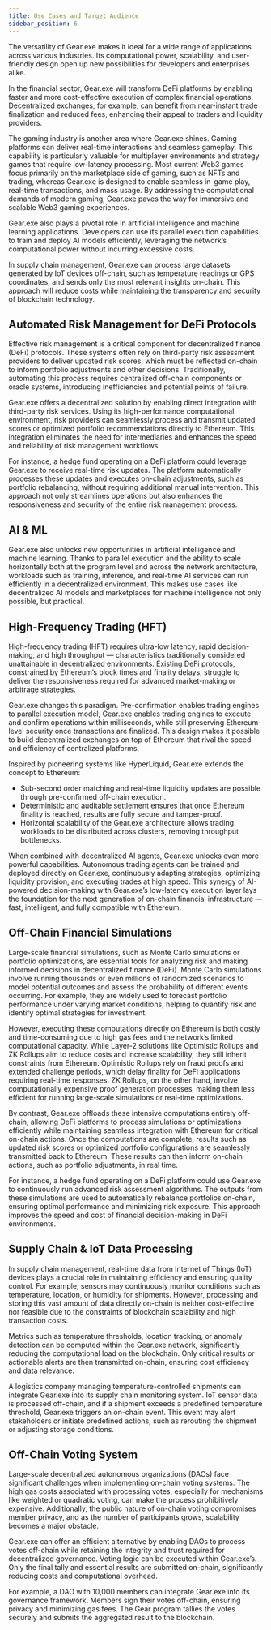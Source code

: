 ```yaml
---
title: Use Cases and Target Audience
sidebar_position: 6
---
```


The versatility of Gear.exe makes it ideal for a wide range of applications across various industries. Its computational
power, scalability, and user-friendly design open up new possibilities for developers and enterprises alike.

In the financial sector, Gear.exe will transform DeFi platforms by enabling faster and more cost-effective execution of
complex financial operations. Decentralized exchanges, for example, can benefit from near-instant trade finalization and
reduced fees, enhancing their appeal to traders and liquidity providers.

The gaming industry is another area where Gear.exe shines. Gaming platforms can deliver real-time interactions and
seamless gameplay. This capability is particularly valuable for multiplayer environments and strategy games that require
low-latency processing. Most current Web3 games focus primarily on the marketplace side of gaming, such as NFTs and
trading, whereas Gear.exe is designed to enable seamless in-game play, real-time transactions, and mass usage. By
addressing the computational demands of modern gaming, Gear.exe paves the way for immersive and scalable Web3 gaming
experiences.

Gear.exe also plays a pivotal role in artificial intelligence and machine learning applications. Developers can use its
parallel execution capabilities to train and deploy AI models efficiently, leveraging the network’s computational power
without incurring excessive costs.

In supply chain management, Gear.exe can process large datasets generated by IoT devices off-chain, such as temperature
readings or GPS coordinates, and sends only the most relevant insights on-chain. This approach will reduce costs while
maintaining the transparency and security of blockchain technology.

## Automated Risk Management for DeFi Protocols

Effective risk management is a critical component for decentralized finance (DeFi) protocols. These systems often rely
on third-party risk assessment providers to deliver updated risk scores, which must be reflected on-chain to inform
portfolio adjustments and other decisions. Traditionally, automating this process requires centralized off-chain
components or oracle systems, introducing inefficiencies and potential points of failure.

Gear.exe offers a decentralized solution by enabling direct integration with third-party risk services. Using its
high-performance computational environment, risk providers can seamlessly process and transmit updated scores or
optimized portfolio recommendations directly to Ethereum. This integration eliminates the need for intermediaries and
enhances the speed and reliability of risk management workflows.

For instance, a hedge fund operating on a DeFi platform could leverage Gear.exe to receive real-time risk updates. The
platform automatically processes these updates and executes on-chain adjustments, such as portfolio rebalancing, without
requiring additional manual intervention. This approach not only streamlines operations but also enhances the
responsiveness and security of the entire risk management process.

## AI & ML

Gear.exe also unlocks new opportunities in artificial intelligence and machine learning. Thanks to parallel execution and the ability to scale horizontally both at the program level and across the network architecture, workloads such as training, inference, and real-time AI services can run efficiently in a decentralized environment. This makes use cases like decentralized AI models and marketplaces for machine intelligence not only possible, but practical.

## High-Frequency Trading (HFT)

High-frequency trading (HFT) requires ultra-low latency, rapid decision-making, and high throughput — characteristics traditionally considered unattainable in decentralized environments. Existing DeFi protocols, constrained by Ethereum’s block times and finality delays, struggle to deliver the responsiveness required for advanced market-making or arbitrage strategies.

Gear.exe changes this paradigm. Pre-confirmation enables trading engines to parallel execution model, Gear.exe enables trading engines to execute and confirm operations within milliseconds, while still preserving Ethereum-level security once transactions are finalized. This design makes it possible to build decentralized exchanges on top of Ethereum that rival the speed and efficiency of centralized platforms.

Inspired by pioneering systems like HyperLiquid, Gear.exe extends the concept to Ethereum:
 - Sub-second order matching and real-time liquidity updates are possible through pre-confirmed off-chain execution.
 - Deterministic and auditable settlement ensures that once Ethereum finality is reached, results are fully secure and tamper-proof.
-  Horizontal scalability of the Gear.exe architecture allows trading workloads to be distributed across clusters, removing throughput bottlenecks.

When combined with decentralized AI agents, Gear.exe unlocks even more powerful capabilities. Autonomous trading agents can be trained and deployed directly on Gear.exe, continuously adapting strategies, optimizing liquidity provision, and executing trades at high speed. This synergy of AI-powered decision-making with Gear.exe’s low-latency execution layer lays the foundation for the next generation of on-chain financial infrastructure — fast, intelligent, and fully compatible with Ethereum.

## Off-Chain Financial Simulations

Large-scale financial simulations, such as Monte Carlo simulations or portfolio optimizations, are essential tools for
analyzing risk and making informed decisions in decentralized finance (DeFi). Monte Carlo simulations involve running
thousands or even millions of randomized scenarios to model potential outcomes and assess the probability of different
events occurring. For example, they are widely used to forecast portfolio performance under varying market conditions,
helping to quantify risk and identify optimal strategies for investment.

However, executing these computations directly on Ethereum is both costly and time-consuming due to high gas fees and
the network’s limited computational capacity. While Layer-2 solutions like Optimistic Rollups and ZK Rollups aim to
reduce costs and increase scalability, they still inherit constraints from Ethereum. Optimistic Rollups rely on fraud
proofs and extended challenge periods, which delay finality for DeFi applications requiring real-time responses. ZK
Rollups, on the other hand, involve computationally expensive proof generation processes, making them less efficient for
running large-scale simulations or real-time optimizations.

By contrast, Gear.exe offloads these intensive computations entirely off-chain, allowing DeFi platforms to process
simulations or optimizations efficiently while maintaining seamless integration with Ethereum for critical on-chain
actions. Once the computations are complete, results such as updated risk scores or optimized portfolio configurations
are seamlessly transmitted back to Ethereum. These results can then inform on-chain actions, such as portfolio
adjustments, in real time.

For instance, a hedge fund operating on a DeFi platform could use Gear.exe to continuously run advanced risk assessment
algorithms. The outputs from these simulations are used to automatically rebalance portfolios on-chain, ensuring optimal
performance and minimizing risk exposure. This approach improves the speed and cost of financial decision-making in DeFi
environments.

## Supply Chain & IoT Data Processing

In supply chain management, real-time data from Internet of Things (IoT) devices plays a crucial role in maintaining
efficiency and ensuring quality control. For example, sensors may continuously monitor conditions such as temperature,
location, or humidity for shipments. However, processing and storing this vast amount of data directly on-chain is
neither cost-effective nor feasible due to the constraints of blockchain scalability and high transaction costs.

Metrics such as temperature thresholds, location tracking, or anomaly detection can be computed within the Gear.exe
network, significantly reducing the computational load on the blockchain. Only critical results or actionable alerts are
then transmitted on-chain, ensuring cost efficiency and data relevance.

A logistics company managing temperature-controlled shipments can integrate Gear.exe into its supply chain monitoring
system. IoT sensor data is processed off-chain, and if a shipment exceeds a predefined temperature threshold, Gear.exe
triggers an on-chain event. This event may alert stakeholders or initiate predefined actions, such as rerouting the
shipment or adjusting storage conditions.

## Off-Chain Voting System

Large-scale decentralized autonomous organizations (DAOs) face significant challenges when implementing on-chain voting
systems. The high gas costs associated with processing votes, especially for mechanisms like weighted or quadratic
voting, can make the process prohibitively expensive. Additionally, the public nature of on-chain voting compromises
member privacy, and as the number of participants grows, scalability becomes a major obstacle.

Gear.exe can offer an efficient alternative by enabling DAOs to process votes off-chain while retaining the integrity
and trust required for decentralized governance. Voting logic can be executed within Gear.exe’s. Only the final tally
and essential results are submitted on-chain, significantly reducing costs and computational overhead.

For example, a DAO with 10,000 members can integrate Gear.exe into its governance framework. Members sign their votes
off-chain, ensuring privacy and minimizing gas fees. The Gear program tallies the votes securely and submits the
aggregated result to the blockchain. 
